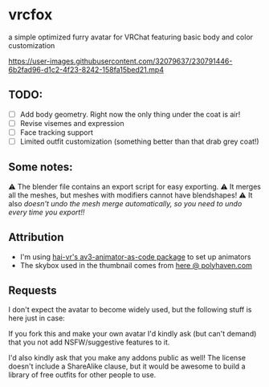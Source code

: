 # vrcfox
a simple optimized furry avatar for VRChat featuring basic body and color customization 

https://user-images.githubusercontent.com/32079637/230791446-6b2fad96-d1c2-4f23-8242-158fa15bed21.mp4

## TODO:
- [ ] Add body geometry. Right now the only thing under the coat is air!
- [ ] Revise visemes and expression
- [ ] Face tracking support
- [ ] Limited outfit customization (something better than that drab grey coat!)

## Some notes:
⚠️ The blender file contains an export script for easy exporting. ⚠️ It merges all the meshes, but meshes with modifiers cannot have blendshapes! ⚠️ It also *doesn't undo the mesh merge automatically, so you need to undo every time you export!!*

## Attribution
- I'm using [hai-vr's av3-animator-as-code package](https://github.com/hai-vr/av3-animator-as-code) to set up animators
- The skybox used in the thumbnail comes from [here @ polyhaven.com](https://polyhaven.com/a/kiara_1_dawn)

## Requests

I don't expect the avatar to become widely used, but the following stuff is here just in case:

If you fork this and make your own avatar I'd kindly ask (but can't demand) that you not add NSFW/suggestive features to it. 

I'd also kindly ask that you make any addons public as well! The license doesn't include a ShareAlike clause, but it would be awesome to build a library of free outfits for other people to use.

